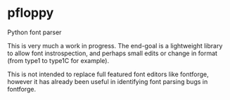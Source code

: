 pfloppy
=======

Python font parser


This is very much a work in progress. The end-goal is a lightweight library to allow font instrospection, and perhaps small edits or change in format (from type1 to type1C for example).

This is not intended to replace full featured font editors like fontforge, however it has already been useful in identifying font parsing bugs in fontforge.

